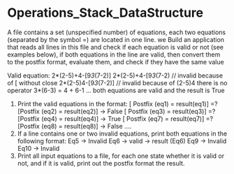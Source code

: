 # Operations_Stack_DataStructure
A file contains a set (unspecified number) of equations, each two equations (separated
by the symbol =) are located in one line. we Build an application that reads all lines in this
file and check if each equation is valid or not (see examples below), if both equations
in the line are valid, then convert them to the postfix format, evaluate them, and check
if they have the same value

Valid equation:
2*(2-5)+4-[9*3*(7-2)]
2*(2-5)+4-[9*3*(7-2) // invalid because of [ without close
2*(2-5)4-[9*3*(7-2)] // invalid because of (2-5)4 there is no operator
3*(6-3) = 4 + 6-1 … both equations are valid and the result is True

1. Print the valid equations in the format:
[ Postfix (eq1) = result(eq1)] =? [Postfix (eq2) = result(eq2)] -> False
[ Postfix (eq3) = result(eq3)] =? [Postfix (eq4) = result(eq4)] -> True
[ Postfix (eq7) = result(eq7)] =? [Postfix (eq8) = result(eq8)] -> False
….
2. If a line contains one or two invalid equations, print both equations in the
following format:
Eq5 -> Invalid
Eq6 -> valid -> result (Eq6)
Eq9 -> Invalid
Eq10 -> Invalid
3. Print all input equations to a file, for each one state whether it is valid or not,
and if it is valid, print out the postfix format the result.

